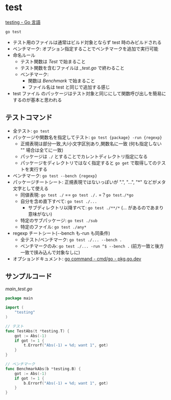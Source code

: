 # test

[testing \- Go 言語](https://xn--go-hh0g6u.com/pkg/testing/)

```bash
go test
```

- テスト用のファイルは通常はビルド対象とならず test 時のみビルドされる
- ベンチマーク: オプション指定することでベンチマークを追加で実行可能
- 命名ルール
  - テスト関数は _Test_ で始まること
  - テスト関数を含むファイルは _\_test.go_ で終わること
  - ベンチマーク:
    - 関数は _Benchmark_ で始まること
    - ファイル名は test と同じで追加する感じ
- test ファイル のパッケージはテスト対象と同じにして関数呼び出しを簡易にするのが基本と思われる

## テストコマンド

- 全テスト: `go test`
- パッケージや関数名を指定してテスト: `go test {package} -run {regexp}`
  - 正規表現は部分一致,大/小文字区別あり,関数名に一致 (何も指定しない "" 場合は全てに一致)
  - パッケージは `./` とすることでカレントディレクトリ指定になる
  - パッケージをディレクトリではなく指定すると `go get` で取得してのテストを実行する
- ベンチマーク: `go test --bench {regexp}`
- パッケージチートシート: 正規表現ではないっぽいが ".", "...", "\*" などがメタ文字として使える
  - 同値表現: `go test ./` == `go test ./.` =？`go test./*go`
  - 自分を含め直下すべて: `go test ./...`
    - サブディレクトリ以降すべて: `go test ./**/*` (... があるのであまり意味がない)
  - 特定のサブパッケージ: `go test ./sub`
  - 特定のファイル: `go test ./any*`
- regexp チートシート(--bench も-run も同条件)
  - 全テスト/ベンチマーク: `go test ./... --bench .`
  - ベンチマークのみ: `go test ./... -run ^$ --bench .` (前方一致と後方一致で挟み込んで対象なしに)
- オプションドキュメント: [go command \- cmd/go \- pkg\.go\.dev](https://pkg.go.dev/cmd/go#hdr-Testing_flags)

## サンプルコード

_main_test.go_

```go
package main

import (
	"testing"
)

// テスト
func TestAbs(t *testing.T) {
    got := Abs(-1)
    if got != 1 {
        t.Errorf("Abs(-1) = %d; want 1", got)
    }
}

// ベンチマーク
func BenchmarkAbs(b *testing.B) {
    got := Abs(-1)
    if got != 1 {
        b.Errorf("Abs(-1) = %d; want 1", got)
    }
}

```
